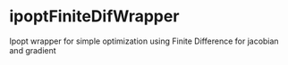 # ipoptFiniteDifWrapper
Ipopt wrapper for simple optimization using Finite Difference for jacobian and gradient
